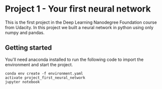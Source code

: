 # Project 1 - Your first neural network

This is the first project in the Deep Learning Nanodegree Foundation course from Udacity.
In this project we built a neural network in python using only numpy and pandas.

## Getting started

You'll need anaconda installed to run the following code to import the environment and start the project.

```
conda env create -f environment.yaml
activate project_first_neural_network
jupyter notebook
```